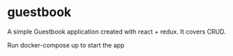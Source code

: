 # guestbook
 A simple Guestbook application created with react + redux. It covers CRUD.

 Run docker-compose up to start the app
